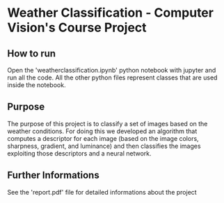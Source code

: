 # Weather Classification - Computer Vision's Course Project
## How to run
Open the 'weatherclassification.ipynb' python notebook with jupyter and run all the code.
All the other python files represent classes that are used inside the notebook.

## Purpose
The purpose of this project is to classify a set of images based on the weather conditions. For doing this we developed an algorithm that computes a descriptor for each image (based on the image colors, sharpness, gradient, and luminance) and then classifies the images exploiting those descriptors and a neural network.

## Further Informations
See the 'report.pdf' file for detailed informations about the project
